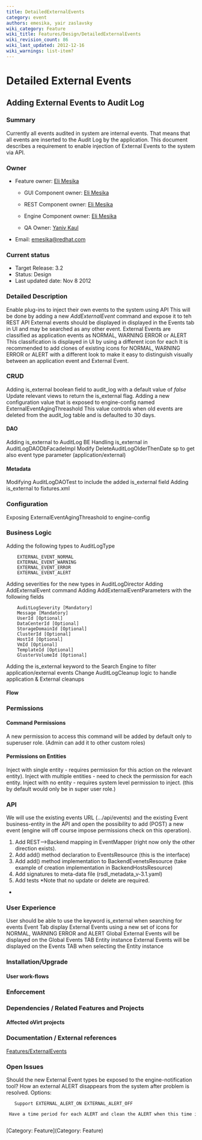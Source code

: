 ```yaml
---
title: DetailedExternalEvents
category: event
authors: emesika, yair zaslavsky
wiki_category: Feature
wiki_title: Features/Design/DetailedExternalEvents
wiki_revision_count: 86
wiki_last_updated: 2012-12-16
wiki_warnings: list-item?
---
```


# Detailed External Events

## Adding External Events to Audit Log

### Summary

Currently all events audited in system are internal events. That means that all events are inserted to the Audit Log by the application.
This document describes a requirement to enable injection of External Events to the system via API.

### Owner

*   Feature owner: [ Eli Mesika](User:emesika)

    * GUI Component owner: [ Eli Mesika](User:emesika)

    * REST Component owner: [ Eli Mesika](User:emesika)

    * Engine Component owner: [ Eli Mesika](User:emesika)

    * QA Owner: [ Yaniv Kaul](User:ykaul)

*   Email: emesika@redhat.com

### Current status

*   Target Release: 3.2
*   Status: Design
*   Last updated date: Nov 8 2012

### Detailed Description

Enable plug-ins to inject their own events to the system using API
This will be done by adding a new *AddExternalEvent* command and expose it to teh REST API
External events should be displayed in displayed in the Events tab in UI and may be searched as any other event.
External Events are classified as application events as NORMAL, WARNING ERROR or ALERT
This classification is displayed in UI by using a different icon for each
It is recommended to add clones of existing icons for NORMAL, WARNING ERROR or ALERT with a different look to make it easy to distinguish visually between an application event and External Event.

### CRUD

Adding is_external boolean field to audit_log with a default value of *false*
Update relevant views to return the is_external flag.
 Adding a new configuration value that is exposed to engine-config named ExternalEventAgingThreashold
This value controls when old events are deleted from the audit_log table and is defaulted to 30 days.

#### DAO

Adding is_external to AuditLog BE
Handling is_external in AuditLogDAODbFacadeImpl
Modify DeleteAuditLogOlderThenDate sp to get also event type parameter (application/external)

#### Metadata

Modifying AuditLogDAOTest to include the added is_external field
Adding is_external to fixtures.xml

### Configuration

Exposing ExternalEventAgingThreashold to engine-config

### Business Logic

Adding the following types to AuditLogType

        EXTERNAL_EVENT_NORMAL  
        EXTERNAL_EVENT_WARNING 
        EXTERNAL_EVENT_ERROR   
        EXTERNAL_EVENT_ALERT

Adding severities for the new types in AuditLogDirector
Adding AddExternalEvent command
Adding AddExternalEventParameters with the following fields

        AuditLogSeverity [Mandatory]
        Message [Mandatory]
        UserId [Optional]
        DataCenterId [Optional]
        StorageDomainId [Optional]
        ClusterId [Optional]
        HostId [Optional]
        VmId [Optional]
        TemplateId [Optional]
        GlusterVolumeId [Optional]

Adding the is_external keyword to the Search Engine to filter application/external events
 Change AuditLogCleanup logic to handle application & External cleanups

#### Flow

### Permissions

#### Command Permissions

A new permission to access this command will be added by default only to superuser role. (Admin can add it to other custom roles)

#### Permissions on Entities

Inject with single entity - requires permission for this action on the relevant entity).
Inject with multiple entities - need to check the permission for each entity.
Inject with no entity - requires system level permission to inject.
(this by default would only be in super user role.)

### API

We will use the existing events URL (.../api/events) and the existing Event business-entity in the API and open the possibility to add (POST) a new event (engine will off course impose permissions check on this operation).
 1) Add REST-->Backend mapping in EventMapper (right now only the other direction exists).
2) Add add() method declaration to EventsResource (this is the interface)
3) Add add() method implementation to BackendEvenetsResource (take example of creation implementation in BackendHostsResource)
4) Add signatures to meta-data file (rsdl_metadata_v-3.1.yaml)
5) Add tests
*Note that no update or delete are required.
*

### User Experience

User should be able to use the keyword is_external when searching for events
Event Tab display External Events using a new set of icons for NORMAL, WARNING ERROR and ALERT
 Global External Events will be displayed on the Global Events TAB
Entity instance External Events will be displayed on the Events TAB when selecting the Entity instance

### Installation/Upgrade

#### User work-flows

### Enforcement

### Dependencies / Related Features and Projects

#### Affected oVirt projects

### Documentation / External references

[Features/ExternalEvents](Features/ExternalEvents)

### Open Issues

Should the new External Event types be exposed to the engine-notification tool?
 How an external ALERT disappears from the system after problem is resolved.
Options:

       Support EXTERNAL_ALERT_ON EXTERNAL_ALERT_OFF
       Have a time period for each ALERT and clean the ALERT when this time is passed.
       

[Category: Feature](Category: Feature)
